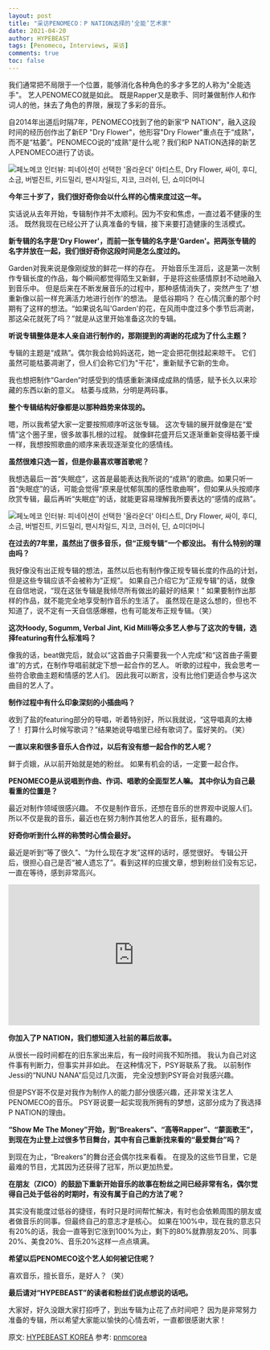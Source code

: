 ```yaml
---
layout: post
title: "采访PENOMECO：P NATION选择的‘全能’艺术家"
date: 2021-04-20
author: HYPEBEAST
tags: [Penomeco, Interviews, 采访]
comments: true
toc: false
---
```


我们通常把不局限于一个位置，能够消化各种角色的多才多艺的人称为"全能选手"。 艺人PENOMECO就是如此。 既是Rapper又是歌手、同时兼做制作人和作词人的他，抹去了角色的界限，展现了多彩的音乐。

自2014年出道后时隔7年，PENOMECO找到了他的新家“P NATION”，融入这段时间的经历创作出了新EP "Dry Flower"，他形容"Dry Flower"重点在于“成熟”，而不是“枯萎”。PENOMECO说的“成熟”是什么呢？我们和P NATION选择的新艺人PENOMECO进行了访谈。

![페노메코 인터뷰: 피네이션이 선택한 '올라운더' 아티스트, Dry Flower, 싸이, 후디, 소금, 버벌진트, 키드밀리, 팬시차일드, 지코, 크러쉬, 딘, 쇼미더머니](https://tva1.sinaimg.cn/large/008i3skNgy1gq2q5gu479j30zk0nq0wp.jpg)

**今年三十岁了，我们很好奇你会以什么样的心情来度过这一年。**

实话说从去年开始，专辑制作并不太顺利。因为不安和焦虑，一直过着不健康的生活。 既然我现在已经公开了认真准备的专辑，接下来要打造健康的生活模式。

**新专辑的名字是'Dry Flower'，而前一张专辑的名字是'Garden'。把两张专辑的名字并放在一起，我们很好奇你这段时间是怎么度过的。** 

Garden对我来说是像刚绽放的鲜花一样的存在。 开始音乐生涯后，这是第一次制作专辑长度的作品，每个瞬间都觉得陌生又新鲜，于是将这些感情原封不动地融入到音乐中。 但是后来在不断发展音乐的过程中，那种感情消失了，突然产生了'想重新像以前一样充满活力地进行创作'的想法。 是低谷期吗？ 在心情沉重的那个时期有了这样的想法。“如果说名叫'Garden'的花，在风雨中度过多个季节后凋谢，那这朵花就死了吗？”就是从这里开始准备这次的专辑。

**听说专辑整体是本人亲自进行制作的，那刚提到的凋谢的花成为了什么主题？**

专辑的主题是“成熟”。偶尔我会给妈妈送花，她一定会把花倒挂起来晾干。 它们虽然可能枯萎凋谢了，但人们会称它们为"干花"，重新赋予它新的生命。

我也想把制作“Garden”时感受到的情感重新演绎成成熟的情感，赋予长久以来珍藏的东西以新的意义。 枯萎与成熟，分明是两码事。

**整个专辑结构好像都是以那种趋势来体现的。**

嗯，所以我希望大家一定要按照顺序听这张专辑。 这次专辑的展开就像是在“爱情”这个圈子里，很多故事扎根的过程。 就像鲜花盛开后又逐渐重新变得枯萎干燥一样，我想按照歌曲的顺序来表现逐渐变化的感情线。

**虽然很难只选一首，但是你最喜欢哪首歌呢？**

我想选最后一首“失眠症”，这首是最能表达我所说的“成熟”的歌曲。如果只听一首“失眠症”的话，可能会觉得“原来是忧郁氛围的感性歌曲啊”，但如果从头按顺序欣赏专辑，最后再听“失眠症”的话，就能更容易理解我所要表达的“感情的成熟”。

![페노메코 인터뷰: 피네이션이 선택한 '올라운더' 아티스트, Dry Flower, 싸이, 후디, 소금, 버벌진트, 키드밀리, 팬시차일드, 지코, 크러쉬, 딘, 쇼미더머니](https://tva1.sinaimg.cn/large/008i3skNgy1gq2qqo2fjnj30zk0nptdd.jpg)

**在过去的7年里，虽然出了很多音乐，但“正规专辑”一个都没出。 有什么特别的理由吗？**

我好像没有出正规专辑的想法，虽然以后也有制作像正规专辑长度的作品的计划，但是这些专辑应该不会被称为“正规”。 如果自己介绍它为“正规专辑”的话，就像在自信地说，“现在这张专辑是我倾尽所有做出的最好的结果！” 如果要制作出那样的作品，就不能完全地享受制作音乐的生活了。 虽然现在是这么想的，但也不知道了，说不定有一天自信感爆棚，也有可能发布正规专辑。（笑）

**这次Hoody, Sogumm, Verbal Jint, Kid Milli等众多艺人参与了这次的专辑，选择featuring有什么标准吗？**

像我的话，beat做完后，就会以“这首曲子只需要我一个人完成”和“这首曲子需要谁”的方式，在制作导唱前就定下想一起合作的艺人。 听歌的过程中，我会思考一些符合歌曲主题和情感的艺人们。 因此我可以断言，没有比他们更适合参与这次曲目的艺人了。

**制作过程中有什么印象深刻的小插曲吗？**

收到了盐的featuring部分的导唱，听着特别好，所以我就说，“这导唱真的太棒了！ 打算什么时候写歌词？”结果她说导唱里已经有歌词了。蛮好笑的。（笑）

**一直以来和很多音乐人合作过，以后有没有想一起合作的艺人呢？**

鲜于贞娥，从以前开始就是她的粉丝。 如果有机会的话，一定要一起合作。

**PENOMECO是从说唱到作曲、作词、唱歌的全面型艺人嘛。 其中你认为自己最看重的位置是？**

最近对制作领域很感兴趣。 不仅是制作音乐，还想在音乐的世界观中说服人们。 所以不仅是我的音乐，最近也在努力制作其他艺人的音乐，挺有趣的。

**好奇你听到什么样的称赞时心情会最好。** 

最近是听到“等了很久”、“为什么现在才发”这样的话时，感觉很好。 专辑公开后，很担心自己是否“被人遗忘了”。看到这样的应援文章，想到粉丝们没有忘记，一直在等待，感到非常高兴。

<div class='video-container'><iframe width="500" height="280" src="https://www.youtube.com/embed/l3jRFFC_cdA" title="YouTube video player" frameborder="0" allow="accelerometer; autoplay; clipboard-write; encrypted-media; gyroscope; picture-in-picture" allowfullscreen></iframe></div>

**你加入了P NATION，我们想知道入社前的幕后故事。** 

从很长一段时间都在的旧东家出来后，有一段时间我不知所措。 我认为自己对这件事有判断力，但事实并非如此。 在这种情况下，PSY哥联系了我。 以前制作Jessi的“NUNU NANA”后见过几次面， 完全没想到PSY哥会对我感兴趣。

但是PSY哥不仅是对我作为制作人的能力部分很感兴趣，还非常关注艺人PENOMECO的音乐。 PSY哥说要一起实现我所拥有的梦想，这部分成为了我选择P NATION的理由。

**“Show Me The Money”开始，到“Breakers”、“高等Rapper”、“蒙面歌王”，到现在为止登上过很多节目舞台，其中有自己重新找来看的“最爱舞台”吗？**

到现在为止，“Breakers”的舞台还会偶尔找来看看。 在提及的这些节目里，它是最难的节目，尤其因为还获得了冠军，所以更加热爱。

**在朋友（ZICO）的鼓励下重新开始音乐的故事在粉丝之间已经非常有名，偶尔觉得自己处于低谷的时期时，有没有属于自己的方法了呢？**

其实没有能度过低谷的捷径，有时只是时间帮忙解决，有时也会依赖周围的朋友或者做音乐的同事。但最终自己的意志才是核心。 如果在100%中，现在我的意志只有20%的话，我会一直等到它涨到100%为止，剩下的80%就靠朋友20%、同事20%、美食20%、音乐20%这样一点点填满。

**希望以后PENOMECO这个艺人如何被记住呢？**

喜欢音乐，擅长音乐，是好人？（笑）

**最后请对“HYPEBEAST”的读者和粉丝们说点想说的话吧。**

大家好，好久没跟大家打招呼了，到出专辑为止花了点时间吧？ 因为是非常努力准备的专辑，所以希望大家能以愉快的心情去听，一直都很感谢大家！

原文: [HYPEBEAST KOREA](https://href.li/?https://hypebeast.kr/2021/4/penomeco-interview-p-nation-fanxy-child-korean-musician-dry-flower) 参考: [pnmcorea](https://pnmcorea.tumblr.com/post/649940345285722112/hypebeast-korea-penomeco-interview-the)

